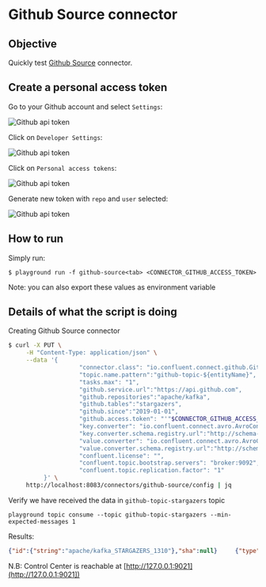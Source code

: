 # Github Source connector



## Objective

Quickly test [Github Source](https://docs.confluent.io/current/connect/kafka-connect-github/index.html#quick-start) connector.


## Create a personal access token

Go to your Github account and select `Settings`:

![Github api token](Screenshot1.png)

Click on `Developer Settings`:

![Github api token](Screenshot2.png)

Click on `Personal access tokens`:

![Github api token](Screenshot3.png)

Generate new token with `repo` and `user` selected:

![Github api token](Screenshot4.png)

## How to run

Simply run:

```
$ playground run -f github-source<tab> <CONNECTOR_GITHUB_ACCESS_TOKEN>
```

Note: you can also export these values as environment variable

## Details of what the script is doing


Creating Github Source connector

```bash
$ curl -X PUT \
     -H "Content-Type: application/json" \
     --data '{
                    "connector.class": "io.confluent.connect.github.GithubSourceConnector",
                    "topic.name.pattern":"github-topic-${entityName}",
                    "tasks.max": "1",
                    "github.service.url":"https://api.github.com",
                    "github.repositories":"apache/kafka",
                    "github.tables":"stargazers",
                    "github.since":"2019-01-01",
                    "github.access.token": "'"$CONNECTOR_GITHUB_ACCESS_TOKEN"'",
                    "key.converter": "io.confluent.connect.avro.AvroConverter",
                    "key.converter.schema.registry.url":"http://schema-registry:8081",
                    "value.converter": "io.confluent.connect.avro.AvroConverter",
                    "value.converter.schema.registry.url":"http://schema-registry:8081",
                    "confluent.license": "",
                    "confluent.topic.bootstrap.servers": "broker:9092",
                    "confluent.topic.replication.factor": "1"
          }' \
     http://localhost:8083/connectors/github-source/config | jq
```

Verify we have received the data in `github-topic-stargazers` topic

```
playground topic consume --topic github-topic-stargazers --min-expected-messages 1
```

Results:

```json
{"id":{"string":"apache/kafka_STARGAZERS_1310"},"sha":null}     {"type":{"string":"STARGAZERS"},"createdAt":null,"data":{"data":{"login":{"string":"dyokomizo"},"id":{"int":1310},"node_id":{"string":"MDQ6VXNlcjEzMTA="},"avatar_url":{"string":"https://avatars3.githubusercontent.com/u/1310?v=4"},"gravatar_id":{"string":""},"url":{"string":"https://api.github.com/users/dyokomizo"},"html_url":{"string":"https://github.com/dyokomizo"},"followers_url":{"string":"https://api.github.com/users/dyokomizo/followers"},"following_url":{"string":"https://api.github.com/users/dyokomizo/following{/other_user}"},"gists_url":{"string":"https://api.github.com/users/dyokomizo/gists{/gist_id}"},"starred_url":{"string":"https://api.github.com/users/dyokomizo/starred{/owner}{/repo}"},"subscriptions_url":{"string":"https://api.github.com/users/dyokomizo/subscriptions"},"organizations_url":{"string":"https://api.github.com/users/dyokomizo/orgs"},"repos_url":{"string":"https://api.github.com/users/dyokomizo/repos"},"events_url":{"string":"https://api.github.com/users/dyokomizo/events{/privacy}"},"received_events_url":{"string":"https://api.github.com/users/dyokomizo/received_events"},"type":{"string":"User"},"site_admin":{"boolean":false}}},"id":{"string":"1310"}}
```

N.B: Control Center is reachable at [http://127.0.0.1:9021](http://127.0.0.1:9021])
